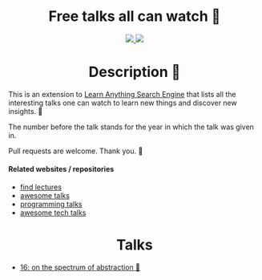 <h1 align="center"> Free talks all can watch 👀</h1>

<div align="center">
<a href="https://www.patreon.com/learnanything">
		<img src="https://img.shields.io/badge/Say%20Thanks-💗-ff69b4.svg">
	</a>
	<a href="https://github.com/learn-anything/talks/blob/master/LICENSE">
		<img src="https://img.shields.io/pypi/l/pipenv.svg">
	</a>
</div>

<h1 align="center"> Description 📕</h1>


This is an extension to [Learn Anything Search Engine](https://learn-anything.xyz/) that lists all the interesting talks one can watch to learn new things and discover new insights. 🔭

The number before the talk stands for the year in which the talk was given in. 

Pull requests are welcome. Thank you. 💙


#### Related websites / repositories 

- [find lectures](https://findlectures.com/)
- [awesome talks](https://github.com/JanVanRyswyck/awesome-talks)
- [programming talks](https://github.com/hellerve/programming-talks)
- [awesome tech talks](https://github.com/1and1/awesome-tech-talks)


<h1 align="center"> Talks </h1>

- [16: on the spectrum of abstraction 👀](https://www.youtube.com/watch?v=mVVNJKv9esE)
